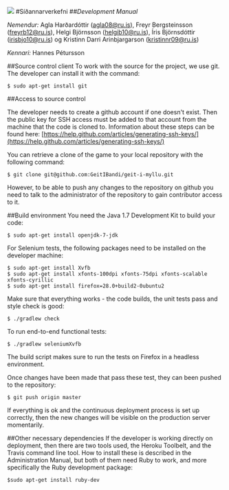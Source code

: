 ![](http://imgur.com/S0arjXA.png)
#Síðannarverkefni
##_Development Manual_

_Nemendur:_
Agla Harðardóttir (agla08@ru.is),
Freyr Bergsteinsson (freyrb12@ru.is),
Helgi Björnsson (helgib10@ru.is),
Íris Björnsdóttir (irisbjo10@ru.is) og
Kristinn Darri Arinbjargarson (kristinnr09@ru.is)

_Kennari:_
Hannes Pétursson

##Source control client
To work with the source for the project, we use git. The developer can install it with the command:

    $ sudo apt-get install git

##Access to source control

The developer needs to create a github account if one doesn't exist. Then the public key for SSH access must be added to that account from the machine that the code is cloned to. Information about these steps can be found here: [https://help.github.com/articles/generating-ssh-keys/](https://help.github.com/articles/generating-ssh-keys/)

You can retrieve a clone of the game to your local repository with the following command:

    $ git clone git@github.com:GeitIBandi/geit-i-myllu.git

However, to be able to push any changes to the repository on github you need to talk to the administrator of the repository to gain contributor access to it.

##Build environment
You need the Java 1.7 Development Kit to build your code:

    $ sudo apt-get install openjdk-7-jdk

For Selenium tests, the following packages need to be installed on the developer machine:

    $ sudo apt-get install Xvfb
    $ sudo apt-get install xfonts-100dpi xfonts-75dpi xfonts-scalable xfonts-cyrillic
    $ sudo apt-get install firefox=28.0+build2-0ubuntu2

Make sure that everything works - the code builds, the unit tests pass and style check is good:

    $ ./gradlew check

To run end-to-end functional tests:

    $ ./gradlew seleniumXvfb

The build script makes sure to run the tests on Firefox in a headless environment.

Once changes have been made that pass these test, they can been pushed to the repository:

    $ git push origin master

If everything is ok and the continuous deployment process is set up correctly, then the new changes will be visible on the production server momentarily.

##Other necessary dependencies
If the developer is working directly on deployment, then there are two tools used, the Heroku Toolbelt, and the Travis command line tool. How to install these is described in the Administration Manual, but both of them need Ruby to work, and more specifically the Ruby development package:

    $sudo apt-get install ruby-dev
